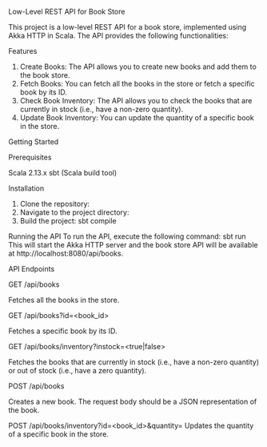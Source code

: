 Low-Level REST API for Book Store

This project is a low-level REST API for a book store, implemented using Akka HTTP in Scala. The API provides the following functionalities:


Features

1. Create Books: The API allows you to create new books and add them to the book store.
2. Fetch Books: You can fetch all the books in the store or fetch a specific book by its ID.
3. Check Book Inventory: The API allows you to check the books that are currently in stock (i.e., have a non-zero quantity).
4. Update Book Inventory: You can update the quantity of a specific book in the store.

Getting Started


Prerequisites

Scala 2.13.x
sbt (Scala build tool)

Installation
1. Clone the repository:
2. Navigate to the project directory:
3. Build the project:
   sbt compile


Running the API
To run the API, execute the following command:
sbt run
This will start the Akka HTTP server and the book store API will be available at http://localhost:8080/api/books.


API Endpoints

GET /api/books

Fetches all the books in the store.


GET /api/books?id=<book_id>

Fetches a specific book by its ID.


GET /api/books/inventory?instock=<true|false>

Fetches the books that are currently in stock (i.e., have a non-zero quantity) or out of stock (i.e., have a zero quantity).


POST /api/books

Creates a new book. The request body should be a JSON representation of the book.


POST /api/books/inventory?id=<book_id>&quantity=<quantity>
Updates the quantity of a specific book in the store.